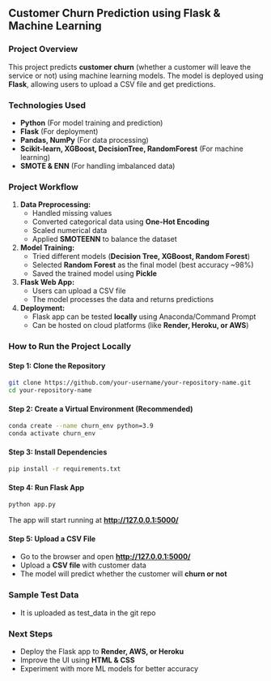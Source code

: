 ## **Customer Churn Prediction using Flask & Machine Learning**  

### **Project Overview**  
This project predicts **customer churn** (whether a customer will leave the service or not) using machine learning models. The model is deployed using **Flask**, allowing users to upload a CSV file and get predictions.  

### **Technologies Used**  
- **Python** (For model training and prediction)  
- **Flask** (For deployment)  
- **Pandas, NumPy** (For data processing)  
- **Scikit-learn, XGBoost, DecisionTree, RandomForest** (For machine learning)  
- **SMOTE & ENN** (For handling imbalanced data)  

### **Project Workflow**  
1. **Data Preprocessing:**  
   - Handled missing values  
   - Converted categorical data using **One-Hot Encoding**  
   - Scaled numerical data  
   - Applied **SMOTEENN** to balance the dataset  
2. **Model Training:**  
   - Tried different models (**Decision Tree, XGBoost, Random Forest**)  
   - Selected **Random Forest** as the final model (best accuracy ~98%)  
   - Saved the trained model using **Pickle**  
3. **Flask Web App:**  
   - Users can upload a CSV file  
   - The model processes the data and returns predictions  
4. **Deployment:**  
   - Flask app can be tested **locally** using Anaconda/Command Prompt  
   - Can be hosted on cloud platforms (like **Render, Heroku, or AWS**)  

### **How to Run the Project Locally**  
#### **Step 1: Clone the Repository**  
```bash
git clone https://github.com/your-username/your-repository-name.git
cd your-repository-name
```

#### **Step 2: Create a Virtual Environment (Recommended)**
```bash
conda create --name churn_env python=3.9
conda activate churn_env
```

#### **Step 3: Install Dependencies**  
```bash
pip install -r requirements.txt
```

#### **Step 4: Run Flask App**  
```bash
python app.py
```
The app will start running at **http://127.0.0.1:5000/**  

#### **Step 5: Upload a CSV File**  
- Go to the browser and open **http://127.0.0.1:5000/**  
- Upload a **CSV file** with customer data  
- The model will predict whether the customer will **churn or not**  

### **Sample Test Data**  
- It is uploaded as test_data in the git repo


### **Next Steps**  
- Deploy the Flask app to **Render, AWS, or Heroku**  
- Improve the UI using **HTML & CSS**  
- Experiment with more ML models for better accuracy  
